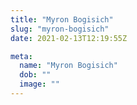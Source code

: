 ```yaml
---
title: "Myron Bogisich"
slug: "myron-bogisich"
date: 2021-02-13T12:19:55Z

meta:
  name: "Myron Bogisich"
  dob: ""
  image: ""
---
```


